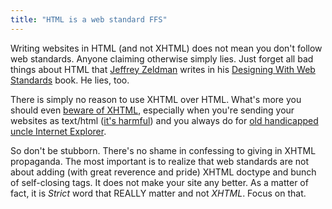 ```yaml
---
title: "HTML is a web standard FFS"
---
```


<p>Writing websites in HTML (and not XHTML) does not mean you don't follow web standards. Anyone claiming otherwise simply lies. Just forget all bad things about HTML that <a href="http://www.zeldman.com/">Jeffrey Zeldman</a> writes in his <a href="http://www.zeldman.com/dwws/">Designing With Web Standards</a> book. He lies, too.</p>

<p>There is simply no reason to use XHTML over HTML. What's more you should even <a href="http://www.webdevout.net/articles/beware-of-xhtml">beware of XHTML</a>, especially when you're sending your websites as text/html (<a href="http://hixie.ch/advocacy/xhtml" title="Sending XHTML as text/html Considered Harmful">it's harmful</a>) and you always do for <a href="http://whyiesucks.blogspot.com/" title="Why IE sucks">old handicapped uncle Internet Explorer</a>.</p>

<p>So don't be stubborn. There's no shame in confessing to giving in XHTML propaganda. The most important is to realize that web standards are not about adding (with great reverence and pride) XHTML doctype and bunch of self-closing tags. It does not make your site any better. As a matter of fact, it is <em>Strict</em> word that REALLY matter and not <em>XHTML</em>. Focus on that.</p>

